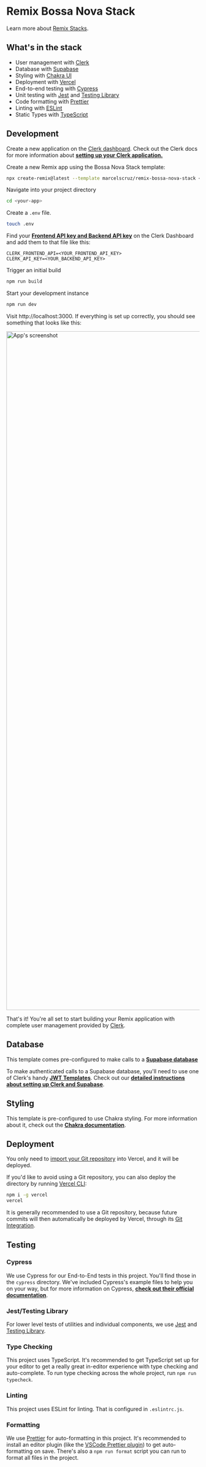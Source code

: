 # Remix Bossa Nova Stack

<!-- ![The Bossa Nova Stack](https://user-images.githubusercontent.com/96198083/170412378-b529b437-cd82-4fd4-add7-4abcfd64997c.png) -->

Learn more about [Remix Stacks](https://remix.run/stacks).

<!-- For more on our thoughts on the New Wave Stack check out our [blog post.](https://clerk.dev/blog/new-wave-stack) -->

<!-- To view this template in deployment visit: [new-wave-stack.netlify.app](https://new-wave-stack.netlify.app/) -->

## What's in the stack

-   User management with [Clerk](https://clerk.dev)
-   Database with [Supabase](https://supabase.com)
-   Styling with [Chakra UI](https://chakra-ui.com/)
-   Deployment with [Vercel](https://www.vercel.com/)
-   End-to-end testing with [Cypress](https://cypress.io)
-   Unit testing with [Jest](https://jestjs.io/) and [Testing Library](https://testing-library.com)
-   Code formatting with [Prettier](https://prettier.io)
-   Linting with [ESLint](https://eslint.org)
-   Static Types with [TypeScript](https://typescriptlang.org)

## Development

Create a new application on the [Clerk dashboard](https://dashboard.clerk.dev).
Check out the Clerk docs for more information about **[setting up your Clerk application.](https://clerk.dev/docs/how-to/set-up-your-application)**

Create a new Remix app using the Bossa Nova Stack template:

```sh
npx create-remix@latest --template marcelscruz/remix-bossa-nova-stack <your-app>
```

Navigate into your project directory

```sh
cd <your-app>
```

Create a `.env` file.

```sh
touch .env
```

Find your **[Frontend API key and Backend API key](https://dashboard.clerk.dev/last-active?path=api-keys)** on the Clerk Dashboard and add them to that file like this:

```
CLERK_FRONTEND_API=<YOUR_FRONTEND_API_KEY>
CLERK_API_KEY=<YOUR_BACKEND_API_KEY>
```

Trigger an initial build

```sh
npm run build
```

Start your development instance

```sh
npm run dev
```

Visit http://localhost:3000. If everything is set up correctly, you should see something that looks like this:

<img width="1771" alt="App's screenshot" src="./public/images/screenshot.png">

That's it! You're all set to start building your Remix application with complete user management provided by [Clerk](https://clerk.dev).

## Database

This template comes pre-configured to make calls to a **[Supabase database](https://supabase.com)**

To make authenticated calls to a Supabase database, you'll need to use one of Clerk's handy **[JWT Templates](https://clerk.dev/docs/how-to/jwt-templates)**. Check out our **[detailed instructions about setting up Clerk and Supabase](https://clerk.dev/docs/integration/supabase)**.

<!-- For a better understanding about how Fauna works with Remix and Clerk, it is highly recommend to work through Clerk's **[Remix/Clerk/Fauna Tutorial](https://clerk.dev/tutorials/build-movie-emoji-quiz-with-remix-fauna-and-clerk)** -->

## Styling

This template is pre-configured to use Chakra styling. For more information about it, check out the **[Chakra documentation](https://chakra-ui.com/docs)**.

## Deployment

You only need to [import your Git repository](https://vercel.com/new) into Vercel, and it will be deployed.

If you'd like to avoid using a Git repository, you can also deploy the directory by running [Vercel CLI](https://vercel.com/cli):

```sh
npm i -g vercel
vercel
```

It is generally recommended to use a Git repository, because future commits will then automatically be deployed by Vercel, through its [Git Integration](https://vercel.com/docs/concepts/git).

## Testing

### Cypress

We use Cypress for our End-to-End tests in this project. You'll find those in the `cypress` directory. We've included Cypress's example files to help you on your way, but for more information on Cypress, **[check out their official documentation](https://docs.cypress.io/guides/core-concepts/introduction-to-cypress)**.

### Jest/Testing Library

For lower level tests of utilities and individual components, we use [Jest](https://jestjs.io/) and [Testing Library](https://testing-library.com).

### Type Checking

This project uses TypeScript. It's recommended to get TypeScript set up for your editor to get a really great in-editor experience with type checking and auto-complete. To run type checking across the whole project, run `npm run typecheck`.

### Linting

This project uses ESLint for linting. That is configured in `.eslintrc.js`.

### Formatting

We use [Prettier](https://prettier.io/) for auto-formatting in this project. It's recommended to install an editor plugin (like the [VSCode Prettier plugin](https://marketplace.visualstudio.com/items?itemName=esbenp.prettier-vscode)) to get auto-formatting on save. There's also a `npm run format` script you can run to format all files in the project.
